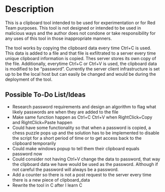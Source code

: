 # Description

This is a clipboard tool intended to be used for experimentation or for Red Team purposes. This tool is not designed or intended to be used in malicious ways and the author does not condone or take responsibility for any uses of this tool in those inappropriate manners. 

The tool works by copying the clipboard data every time Ctrl+C is used. This data is added to a file and that file is exfiltrated to a server every time unique clipboard information is copied. Thes server stores its own copy of the file. Additionally, everytime Ctrl+C or Ctrl+V is used, the clipboard data is modified to be “password”. Currently the server client infrastructure is set up to be the local host but can easily be changed and would be during the deployment of the tool. 


## Possible To-Do List/Ideas
* Research password requirements and design an algorithm to flag what likely passwords are when they are added to the file
* Make same function happen as Ctrl+C Ctrl+V when RightClick+Copy and RightClick+Paste happen
* Could have some functionality so that when a password is copied, a chess puzzle pops up and the solution has to be implemented to disable the script for a short period of time or to get access back to the clipboard temporarily
* Could make windows popup to tell them their clipboard equals password now
* Could consider not having Ctrl+V change the data to password, that way the clipboard data we have would be used as the password. Although if not careful the password will always be a password.  
* Add a counter so there is not a post request to the server every time there is a new piece of clipboard_data
* Rewrite the tool in C after I learn C
